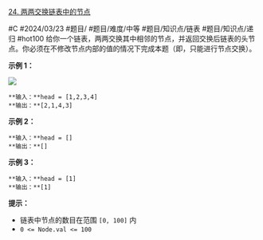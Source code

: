 [24. 两两交换链表中的节点](https://leetcode.cn/problems/swap-nodes-in-pairs/)

#C #2024/03/23 #题目/ #题目/难度/中等 #题目/知识点/链表 #题目/知识点/递归 #hot100
给你一个链表，两两交换其中相邻的节点，并返回交换后链表的头节点。你必须在不修改节点内部的值的情况下完成本题（即，只能进行节点交换）。

**示例 1：**

![](https://assets.leetcode.com/uploads/2020/10/03/swap_ex1.jpg)
```
**输入：**head = [1,2,3,4]
**输出：**[2,1,4,3]
```
**示例 2：**
```
**输入：**head = []
**输出：**[]
```
**示例 3：**
```
**输入：**head = [1]
**输出：**[1]
```
**提示：**

- 链表中节点的数目在范围 `[0, 100]` 内
- `0 <= Node.val <= 100`